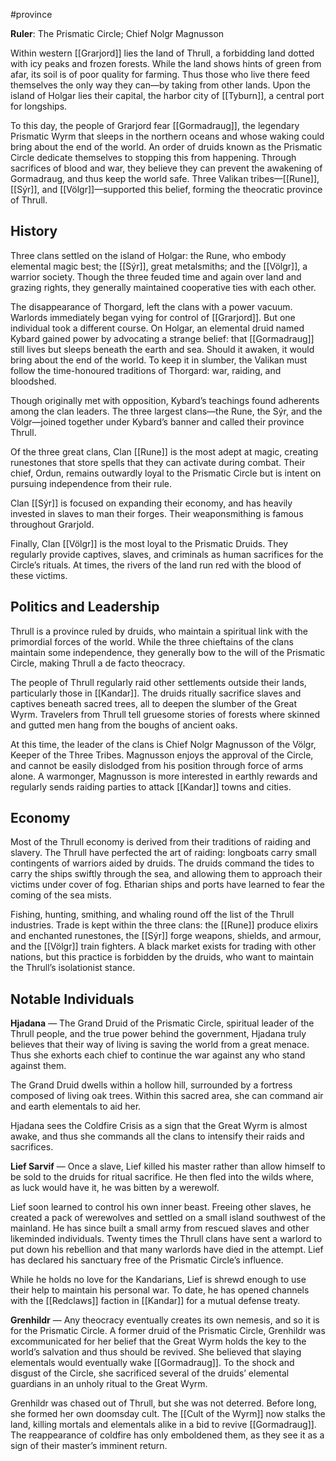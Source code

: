 #province 

**Ruler**: The Prismatic Circle; Chief Nolgr Magnusson

Within western [[Grarjord]] lies the land of Thrull, a forbidding land dotted with icy peaks and frozen forests. While the land shows hints of green from afar, its soil is of poor quality for farming. Thus those who live there feed themselves the only way they can—by taking from other lands. Upon the island of Holgar lies their capital, the harbor city of [[Tyburn]], a central port for longships.

To this day, the people of Grarjord fear [[Gormadraug]], the legendary Prismatic Wyrm that sleeps in the northern oceans and whose waking could bring about the end of the world. An order of druids known as the Prismatic Circle dedicate themselves to stopping this from happening. Through sacrifices of blood and war, they believe they can prevent the awakening of Gormadraug, and thus keep the world safe. Three Valikan tribes—[[Rune]], [[Sýr]], and [[Völgr]]—supported this belief, forming the theocratic province of Thrull.

## History 
Three clans settled on the island of Holgar: the Rune, who embody elemental magic best; the [[Sýr]], great metalsmiths; and the [[Völgr]], a warrior society. Though the three feuded time and again over land and grazing rights, they generally maintained cooperative ties with each other.

The disappearance of Thorgard, left the clans with a power vacuum. Warlords immediately began vying for control of [[Grarjord]]. But one individual took a different course. On Holgar, an elemental druid named Kybard gained power by advocating a strange belief: that [[Gormadraug]] still lives but sleeps beneath the earth and sea. Should it awaken, it would bring about the end of the world. To keep it in slumber, the Valikan must follow the time-honoured traditions of Thorgard: war, raiding, and bloodshed.

Though originally met with opposition, Kybard’s teachings found adherents among the clan leaders. The three largest clans—the Rune, the Sýr, and the Völgr—joined together under Kybard’s banner and called their province Thrull.

Of the three great clans, Clan [[Rune]] is the most adept at magic, creating runestones that store spells that they can activate during combat. Their chief, Ordun, remains outwardly loyal to the Prismatic Circle but is intent on pursuing independence from their rule.

Clan [[Sýr]] is focused on expanding their economy, and has heavily invested in slaves to man their forges. Their weaponsmithing is famous throughout Grarjold.

Finally, Clan [[Völgr]] is the most loyal to the Prismatic Druids. They regularly provide captives, slaves, and criminals as human sacrifices for the Circle’s rituals. At times, the rivers of the land run red with the blood of these victims.

## Politics and Leadership
Thrull is a province ruled by druids, who maintain a spiritual link with the primordial forces of the world. While the three chieftains of the clans maintain some independence, they generally bow to the will of the Prismatic Circle, making Thrull a de facto theocracy.

The people of Thrull regularly raid other settlements outside their lands, particularly those in [[Kandar]]. The druids ritually sacrifice slaves and captives beneath sacred trees, all to deepen the slumber of the Great Wyrm. Travelers from Thrull tell gruesome stories of forests where skinned and gutted men hang from the boughs of ancient oaks.

At this time, the leader of the clans is Chief Nolgr Magnusson of the Völgr, Keeper of the Three Tribes. Magnusson enjoys the approval of the Circle, and cannot be easily dislodged from his position through force of arms alone. A warmonger, Magnusson is more interested in earthly rewards and regularly sends raiding parties to attack [[Kandar]] towns and cities.

## Economy
Most of the Thrull economy is derived from their traditions of raiding and slavery. The Thrull have perfected the art of raiding: longboats carry small contingents of warriors aided by druids. The druids command the tides to carry the ships swiftly through the sea, and allowing them to approach their victims under cover of fog. Etharian ships and ports have learned to fear the coming of the sea mists.

Fishing, hunting, smithing, and whaling round off the list of the Thrull industries. Trade is kept within the three clans: the [[Rune]] produce elixirs and enchanted runestones, the [[Sýr]] forge weapons, shields, and armour, and the [[Völgr]] train fighters. A black market exists for trading with other nations, but this practice is forbidden by the druids, who want to maintain the Thrull’s isolationist stance.

## Notable Individuals
**Hjadana** — The Grand Druid of the Prismatic Circle, spiritual leader of the Thrull people, and the true power behind the government, Hjadana truly believes that their way of living is saving the world from a great menace. Thus she exhorts each chief to continue the war against any who stand against them.

The Grand Druid dwells within a hollow hill, surrounded by a fortress composed of living oak trees. Within this sacred area, she can command air and earth elementals to aid her.

Hjadana sees the Coldfire Crisis as a sign that the Great Wyrm is almost awake, and thus she commands all the clans to intensify their raids and sacrifices.

**Lief Sarvif** — Once a slave, Lief killed his master rather than allow himself to be sold to the druids for ritual sacrifice. He then fled into the wilds where, as luck would have it, he was bitten by a werewolf.

Lief soon learned to control his own inner beast. Freeing other slaves, he created a pack of werewolves and settled on a small island southwest of the mainland. He has since built a small army from rescued slaves and other likeminded individuals. Twenty times the Thrull clans have sent a warlord to put down his rebellion and that many warlords have died in the attempt. Lief has declared his sanctuary free of the Prismatic Circle’s influence.

While he holds no love for the Kandarians, Lief is shrewd enough to use their help to maintain his personal war. To date, he has opened channels with the [[Redclaws]] faction in [[Kandar]] for a mutual defense treaty.

**Grenhildr** — Any theocracy eventually creates its own nemesis, and so it is for the Prismatic Circle. A former druid of the Prismatic Circle, Grenhildr was excommunicated for her belief that the Great Wyrm holds the key to the world’s salvation and thus should be revived. She believed that slaying elementals would eventually wake [[Gormadraug]]. To the shock and disgust of the Circle, she sacrificed several of the druids’ elemental guardians in an unholy ritual to the Great Wyrm.

Grenhildr was chased out of Thrull, but she was not deterred. Before long, she formed her own doomsday cult. The [[Cult of the Wyrm]] now stalks the land, killing mortals and elementals alike in a bid to revive [[Gormadraug]]. The reappearance of coldfire has only emboldened them, as they see it as a sign of their master’s imminent return.